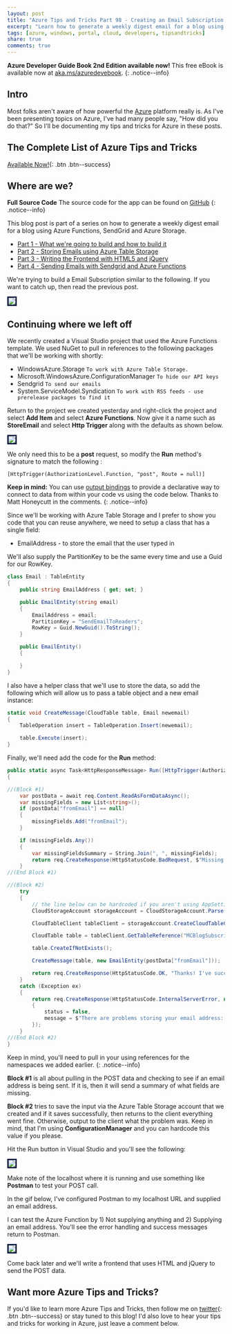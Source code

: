```yaml
---
layout: post
title: "Azure Tips and Tricks Part 98 - Creating an Email Subscription with Azure Functions - Storing Emails"
excerpt: "Learn how to generate a weekly digest email for a blog using Azure Functions, SendGrid and Azure Storage"
tags: [azure, windows, portal, cloud, developers, tipsandtricks]
share: true
comments: true
---
```


**Azure Developer Guide Book 2nd Edition available now!** This free eBook is available now at [aka.ms/azuredevebook](https://aka.ms/azuredevebook).
{: .notice--info}

## Intro

Most folks aren't aware of how powerful the [Azure](http://www.azure.com) platform really is. As I've been presenting topics on Azure, I've had many people say, "How did you do that?" So I'll be documenting my tips and tricks for Azure in these posts.

## The Complete List of Azure Tips and Tricks

[Available Now!](https://michaelcrump.net/azure-tips-and-tricks-complete-list/){: .btn .btn--success} 

## Where are we?

**Full Source Code** The source code for the app can be found on [GitHub](https://github.com/mbcrump/EmailSubscription)
{: .notice--info}

This blog post is part of a series on how to generate a weekly digest email for a blog using Azure Functions, SendGrid and Azure Storage. 

* [Part 1 - What we're going to build and how to build it](http://www.michaelcrump.net/azure-tips-and-tricks97/)
* [Part 2 - Storing Emails using Azure Table Storage](http://www.michaelcrump.net/azure-tips-and-tricks98/)
* [Part 3 - Writing the Frontend with HTML5 and jQuery](http://www.michaelcrump.net/azure-tips-and-tricks99/)
* [Part 4 - Sending Emails with Sendgrid and Azure Functions](http://www.michaelcrump.net/azure-tips-and-tricks100/)

We're trying to build a Email Subscription similar to the following. If you want to catch up, then read the previous post. 

<img style="border:3px solid #021a40" src="/files/emailsub1.png">

## Continuing where we left off

We recently created a Visual Studio project that used the Azure Functions template. We used NuGet to pull in references to the following packages that we'll be working with shortly:

* WindowsAzure.Storage `To work with Azure Table Storage.`
* Microsoft.WindowsAzure.ConfigurationManager `To hide our API keys`
* Sendgrid `To send our emails`
* System.ServiceModel.Syndication `To work with RSS feeds - use prerelease packages to find it`

Return to the project we created yesterday and right-click the project and select **Add Item** and select **Azure Functions**. Now give it a name such as **StoreEmail** and select **Http Trigger** along with the defaults as shown below.

<img style="border:3px solid #021a40" src="/files/emailsub6.png">

We only need this to be a **post** request, so modify the **Run** method's signature to match the following :

`[HttpTrigger(AuthorizationLevel.Function, "post", Route = null)]`

**Keep in mind:** You can use [output bindings](https://docs.microsoft.com/en-us/azure/azure-functions/functions-triggers-bindings) to provide a declarative way to connect to data from within your code vs using the code below. Thanks to Matt Honeycutt in the comments. 
{: .notice--info} 

Since we'll be working with Azure Table Storage and I prefer to show you code that you can reuse anywhere, we need to setup a class that has a single field: 

* EmailAddress - to store the email that the user typed in

We'll also supply the PartitionKey to be the same every time and use a Guid for our RowKey. 

```csharp
class Email : TableEntity
{
    public string EmailAddress { get; set; }

    public EmailEntity(string email)
    {
        EmailAddress = email;
        PartitionKey = "SendEmailToReaders";
        RowKey = Guid.NewGuid().ToString();
    }

    public EmailEntity()
    {

    }
}

```

I also have a helper class that we'll use to store the data, so add the following which will allow us to pass a table object and a new email instance: 

```csharp
static void CreateMessage(CloudTable table, Email newemail)
{
    TableOperation insert = TableOperation.Insert(newemail);

    table.Execute(insert);
}
```

Finally, we'll need add the code for the **Run** method: 

```csharp
public static async Task<HttpResponseMessage> Run([HttpTrigger(AuthorizationLevel.Function, "post", Route = null)]HttpRequestMessage req, TraceWriter log)
{

//(Block #1)
    var postData = await req.Content.ReadAsFormDataAsync();
    var missingFields = new List<string>();
    if (postData["fromEmail"] == null)
    {
        missingFields.Add("fromEmail");
    }

    if (missingFields.Any())
    {
        var missingFieldsSummary = String.Join(", ", missingFields);
        return req.CreateResponse(HttpStatusCode.BadRequest, $"Missing field(s): {missingFieldsSummary}");
    }
//(End Block #1)

//(Block #2)
    try
    {
        // the line below can be hardcoded if you aren't using AppSettings
        CloudStorageAccount storageAccount = CloudStorageAccount.Parse(ConfigurationManager.AppSettings["TableStorageConnString"]);

        CloudTableClient tableClient = storageAccount.CreateCloudTableClient();

        CloudTable table = tableClient.GetTableReference("MCBlogSubscribers");

        table.CreateIfNotExists();

        CreateMessage(table, new EmailEntity(postData["fromEmail"]));

        return req.CreateResponse(HttpStatusCode.OK, "Thanks! I've successfully received your request. "); //
    }
    catch (Exception ex)
    {
        return req.CreateResponse(HttpStatusCode.InternalServerError, new
        {
            status = false,
            message = $"There are problems storing your email address: {ex.GetType()}"
        });
    }
//(End Block #2)
}
```

Keep in mind, you'll need to pull in your using references for the namespaces we added earlier.
{: .notice--info} 

**Block #1** is all about pulling in the POST data and checking to see if an email address is being sent. If it is, then it will send a summary of what fields are missing. 

**Block #2** tries to save the input via the Azure Table Storage account that we created and if it saves successfully, then returns to the client everything went fine. Otherwise, output to the client what the problem was. Keep in mind, that I'm using **ConfigurationManager** and you can hardcode this value if you please.  

Hit the Run button in Visual Studio and you'll see the following: 

<img style="border:3px solid #021a40" src="/files/emailsub7.png">

Make note of the localhost where it is running and use something like **Postman** to test your POST call. 

In the gif below, I've configured Postman to my localhost URL and supplied an email address. 

I can test the Azure Function by 1) Not supplying anything and 2) Supplying an email address. You'll see the error handling and success messages return to Postman. 

<img style="border:3px solid #021a40" src="/files/emailsub7.gif">

Come back later and we'll write a frontend that uses HTML and jQuery to send the POST data. 


## Want more Azure Tips and Tricks?

If you'd like to learn more Azure Tips and Tricks, then follow me on [twitter](http://twitter.com/mbcrump){: .btn .btn--success} or stay tuned to this blog! I'd also love to hear your tips and tricks for working in Azure, just leave a comment below. 